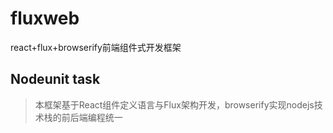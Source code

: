 # fluxweb
react+flux+browserify前端组件式开发框架
## Nodeunit task
> 本框架基于React组件定义语言与Flux架构开发，browserify实现nodejs技术栈的前后端编程统一

